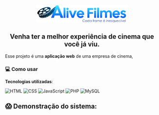 <p align="center">
  <a href="https://github.com/pondianxz/Alive-Filmes-web">
    <img src="logo.png" width="300"/>
  </a>
</p>

<h2 align="center">Venha ter a melhor experiência de cinema que você já viu.</h2>

Esse projeto é uma **aplicação web** de uma empresa de cinema,

### 💻 Como usar


**Tecnologias utilizadas**:

![HTML](https://img.shields.io/badge/HTML5-E34F26?logo=html5&logoColor=white&style=for-the-badge)
![CSS](https://img.shields.io/badge/CSS3-1572B6?logo=css3&logoColor=white&style=for-the-badge)
![JavaScript](https://img.shields.io/badge/JavaScript-F7DF1E?logo=javascript&logoColor=black&style=for-the-badge)
![PHP](https://img.shields.io/badge/PHP-777BB4?logo=php&logoColor=white&style=for-the-badge)
![MySQL](https://img.shields.io/badge/MySQL-4479A1?logo=mysql&logoColor=white&style=for-the-badge)

## 😱 Demonstração do sistema:
<img src=""/>

